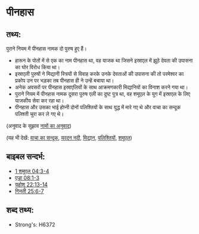 # पीनहास #

## तथ्य: ##

पुराने नियम में पीनहास नामक दो पुरुष हुए हैं।

* हारून के पोतों में से एक का नाम पीनहास था, वह याजक था जिसने इस्राएल में झूठे देवता की उपासना का घोर विरोध किया था।
* इस्राएली पुरुषों ने मिद्यानी स्त्रियों से विवाह करके उनके देवताओं की उपासना की तो परमेश्वर का प्रकोप उन पर भड़का तब पीनहास ही ने उन्हें बचाया था।
* अनेक अवसरों पर पीनहास इस्राएलियों के साथ आक्रमणकारी मिद्यानियों का विनाश करने गया था।
* पुराने नियम में पीनहास नामक दूसरा पुरुष एली का दुष्ट पुत्र था, वह शमूएल के युग में इस्राएल के लिए याजकीय सेवा कर रहा था।
* पीनहास और उसका भाई होप्नी दोनों पलिश्तियों के साथ युद्ध में मारे गए थे और वाचा का सन्दूक पलिश्ती चुरा कर ले गए थे।

(अनुवाद के सुझाव [नामों का अनुवाद](rc://en/ta/man/translate/translate-names))

(यह भी देखें: [वाचा का सन्दूक](../kt/arkofthecovenant.md), [यरदन नदी](../names/jordanriver.md), [मिद्यान](../names/midian.md), [पलिश्तियों](../names/philistines.md), [शमूएल](../names/samuel.md))

## बाइबल सन्दर्भ: ##

* [1 शमूएल 04:3-4](rc://en/tn/help/1sa/04/03)
* [एज्रा 08:1-3](rc://en/tn/help/ezr/08/01)
* [यहोशू 22:13-14](rc://en/tn/help/jos/22/13)
* [गिनती 25:6-7](rc://en/tn/help/num/25/06)

## शब्द तथ्य: ##

* Strong's: H6372
